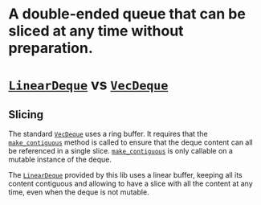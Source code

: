 # A double-ended queue that can be sliced at any time without preparation.

# [`LinearDeque`] vs [`VecDeque`]

## Slicing

The standard [`VecDeque`] uses a ring buffer. It requires that the
[`make_contiguous`] method is called to ensure that the deque content can
all be referenced in a single slice. [`make_contiguous`] is only callable on
a mutable instance of the deque.

The [`LinearDeque`] provided by this lib uses a linear buffer, keeping all
its content contiguous and allowing to have a slice with all the content at
any time, even when the deque is not mutable.

[`LinearDeque`]: https://docs.rs/linear-deque-rs/0.1.0/linear_deque/struct.LinearDeque.html
[`VecDeque`]: https://doc.rust-lang.org/std/collections/struct.VecDeque.html
[`make_contiguous`]: https://doc.rust-lang.org/std/collections/struct.VecDeque.html#method.make_contiguous

